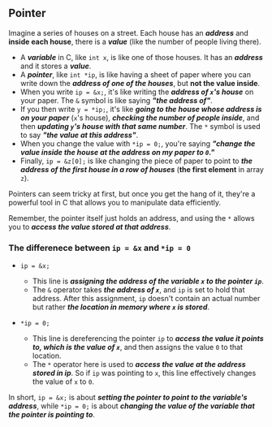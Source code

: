 ## Pointer

Imagine a series of houses on a street. Each house has an ***address*** and **inside each house**, there is a ***value*** (like the number of people living there).

* A ***variable*** in C, like `int x`, is like one of those houses. It has an ***address*** and it stores a ***value***.
* A ***pointer***, like `int *ip`, is like having a sheet of paper where you can write down the ***address of one of the houses***, but **not the value inside**.
* When you write `ip = &x;`, it's like writing the ***address of `x`'s house*** on your paper. The `&` symbol is like saying ***"the address of"***.
* If you then write `y = *ip;`, it's like ***going to the house whose address is on your paper*** (`x`'s house), ***checking the number of people inside***, and then ***updating `y`'s house with that same number***. The `*` symbol is used to say ***"the value at this address"***.
* When you change the value with `*ip = 0;`, you're saying ***"change the value inside the house at the address on my paper to `0`."***
* Finally, `ip = &z[0];` is like changing the piece of paper to point to ***the address of the first house in a row of houses*** (**the first element** in array `z`).

Pointers can seem tricky at first, but once you get the hang of it, they're a powerful tool in C that allows you to manipulate data efficiently. 

Remember, the pointer itself just holds an address, and using the `*` allows you to ***access the value stored at that address***.

### The differenece between `ip = &x` and `*ip = 0`

* `ip = &x;`
  * This line is ***assigning the address of the variable `x` to the pointer `ip`***. 
  * The `&` operator takes ***the address of `x`***, and `ip` is set to hold that address. After this assignment, `ip` doesn't contain an actual number but rather ***the location in memory where `x` is stored***.

* `*ip = 0;`
  * This line is dereferencing the pointer `ip` to ***access the value it points to, which is the value of `x`***, and then assigns the value `0` to that location. 
  * The `*` operator here is used to ***access the value at the address stored in ip***. So if `ip` was pointing to `x`, this line effectively changes the value of `x` to `0`.

In short, `ip = &x;` is about ***setting the pointer to point to the variable's address***, while `*ip = 0;` is about ***changing the value of the variable that the pointer is pointing to***.